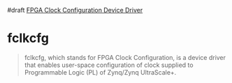 #draft 
[FPGA Clock Configuration Device Driver](https://github.com/ikwzm/fclkcfg)

# fclkcfg
>fclkcfg, which stands for FPGA Clock Configuration, is a device driver that enables user-space configuration of clock supplied to Programmable Logic (PL) of Zynq/Zynq UltraScale+.